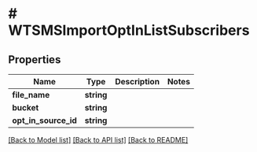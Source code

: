 # # WTSMSImportOptInListSubscribers

## Properties

Name | Type | Description | Notes
------------ | ------------- | ------------- | -------------
**file_name** | **string** |  |
**bucket** | **string** |  |
**opt_in_source_id** | **string** |  |

[[Back to Model list]](../../README.md#models) [[Back to API list]](../../README.md#endpoints) [[Back to README]](../../README.md)
